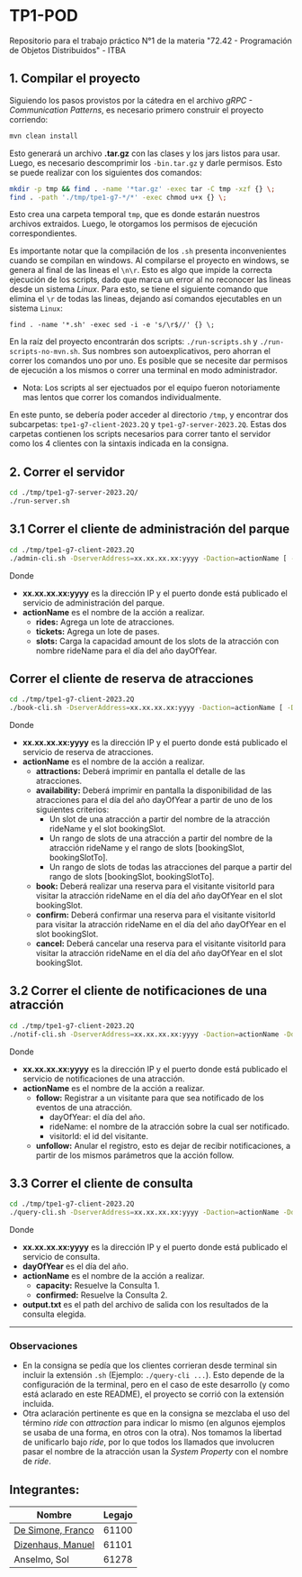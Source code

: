 # TP1-POD
Repositorio para el trabajo práctico N°1 de la materia "72.42 - Programación de Objetos Distribuidos" - ITBA

## 1. Compilar el proyecto
Siguiendo los pasos provistos por la cátedra en el archivo *gRPC - Communication Patterns*, es necesario primero construir el proyecto corriendo:

```bash
mvn clean install
```
Esto generará un archivo **.tar.gz** con las clases y los jars listos para usar. Luego,
es necesario descomprimir los `-bin.tar.gz` y darle permisos. Esto se puede realizar con los siguientes dos comandos:

```bash
mkdir -p tmp && find . -name '*tar.gz' -exec tar -C tmp -xzf {} \;
find . -path './tmp/tpe1-g7-*/*' -exec chmod u+x {} \;
```
Esto crea una carpeta temporal `tmp`, que es donde estarán nuestros archivos extraidos. Luego,
le otorgamos los permisos de ejecución correspondientes. 

Es importante notar que la compilación de los `.sh` presenta inconvenientes 
cuando se compilan en windows. Al compilarse el proyecto en windows, se genera
al final de las lineas el `\n\r`. Esto es algo que impide la correcta ejecución de los scripts, dado que 
marca un error al no reconocer las lineas desde un sistema *Linux*. Para esto,
se tiene el siguiente comando que elimina el `\r` de todas las lineas, dejando así comandos
ejecutables en un sistema `Linux`:
```
find . -name '*.sh' -exec sed -i -e 's/\r$//' {} \;
```
En la raíz del proyecto encontrarán dos scripts: `./run-scripts.sh` y 
`./run-scripts-no-mvn.sh`. Sus nombres son autoexplicativos, pero ahorran el correr los comandos uno por uno.
Es posible que se necesite dar permisos de ejecución a los mismos o correr una terminal en modo administrador.

- Nota: Los scripts al ser ejectuados por el equipo fueron notoriamente mas lentos que correr los comandos individualmente.

En este punto, se debería poder acceder al directorio `/tmp`, y encontrar dos subcarpetas: 
`tpe1-g7-client-2023.2Q` y `tpe1-g7-server-2023.2Q`. Estas dos carpetas contienen los scripts necesarios para
correr tanto el servidor como los 4 clientes con la sintaxis indicada en la consigna.

## 2. Correr el servidor
```bash
cd ./tmp/tpe1-g7-server-2023.2Q/
./run-server.sh
```
## 3.1 Correr el cliente de administración del parque
```bash
cd ./tmp/tpe1-g7-client-2023.2Q
./admin-cli.sh -DserverAddress=xx.xx.xx.xx:yyyy -Daction=actionName [ -DinPath=filename | -Dride=rideName | -Dday=dayOfYear | -Dcapacity=amount ]
```
Donde
- **xx.xx.xx.xx:yyyy** es la dirección IP y el puerto donde está publicado el servicio de administración del parque.
- **actionName** es el nombre de la acción a realizar.
  - **rides:** Agrega un lote de atracciones.
  - **tickets:** Agrega un lote de pases.
  - **slots:** Carga la capacidad amount de los slots de la atracción con nombre rideName para el día del año dayOfYear.
## Correr el cliente de reserva de atracciones
```bash
cd ./tmp/tpe1-g7-client-2023.2Q
./book-cli.sh -DserverAddress=xx.xx.xx.xx:yyyy -Daction=actionName [ -Dday=dayOfYear -Dride=rideName -Dvisitor=visitorId -Dslot=bookingSlot -DslotTo=bookingSlotTo ]
```
Donde
- **xx.xx.xx.xx:yyyy** es la dirección IP y el puerto donde está publicado el servicio de reserva de atracciones.
- **actionName** es el nombre de la acción a realizar.
  - **attractions:** Deberá imprimir en pantalla el detalle de las atracciones.
  - **availability:** Deberá imprimir en pantalla la disponibilidad de las atracciones para el día del año dayOfYear a partir de uno de los siguientes criterios:
    - Un slot de una atracción a partir del nombre de la atracción rideName y el slot bookingSlot.
    - Un rango de slots de una atracción a partir del nombre de la atracción rideName y el rango de slots [bookingSlot, bookingSlotTo].
    - Un rango de slots de todas las atracciones del parque a partir del rango de slots [bookingSlot, bookingSlotTo].
  - **book:** Deberá realizar una reserva para el visitante visitorId para visitar la atracción rideName en el día del año dayOfYear en el slot bookingSlot.
  - **confirm:** Deberá confirmar una reserva para el visitante visitorId para visitar la atracción rideName en el día del año dayOfYear en el slot bookingSlot.
  - **cancel:** Deberá cancelar una reserva para el visitante visitorId para visitar la atracción rideName en el día del año dayOfYear en el slot bookingSlot.
## 3.2 Correr el cliente de notificaciones de una atracción
```bash
cd ./tmp/tpe1-g7-client-2023.2Q
./notif-cli.sh -DserverAddress=xx.xx.xx.xx:yyyy -Daction=actionName -Dday=dayOfYear -Dride=rideName -Dvisitor=visitorId
```
Donde
- **xx.xx.xx.xx:yyyy** es la dirección IP y el puerto donde está publicado el servicio de notificaciones de una atracción.
- **actionName** es el nombre de la acción a realizar.
  - **follow:** Registrar a un visitante para que sea notificado de los eventos de una atracción.
    - dayOfYear: el día del año.
    - rideName: el nombre de la atracción sobre la cual ser notificado.
    - visitorId: el id del visitante.
  - **unfollow:** Anular el registro, esto es dejar de recibir notificaciones, a partir de los mismos parámetros que la acción follow.
## 3.3 Correr el cliente de consulta
```bash
cd ./tmp/tpe1-g7-client-2023.2Q
./query-cli.sh -DserverAddress=xx.xx.xx.xx:yyyy -Daction=actionName -Dday=dayOfYear -DoutPath=output.txt
```
Donde
- **xx.xx.xx.xx:yyyy** es la dirección IP y el puerto donde está publicado el servicio de consulta.
- **dayOfYear** es el día del año.
- **actionName** es el nombre de la acción a realizar.
  - **capacity:** Resuelve la Consulta 1.
  - **confirmed:** Resuelve la Consulta 2.
- **output.txt** es el path del archivo de salida con los resultados de la 
consulta elegida.
---

### Observaciones
- En la consigna se pedía que los clientes corrieran desde terminal sin incluir la extensión `.sh` (Ejemplo: `./query-cli ...`). Esto depende de la configuración de la terminal, pero en el caso de este desarrollo (y como está aclarado en este README), el proyecto se corrió con la extensión incluida.
- Otra aclaración pertinente es que en la consigna se mezclaba el uso del término _ride_ con _attraction_ para indicar lo mismo (en algunos ejemplos se usaba de una forma, en otros con la otra). Nos tomamos la libertad de unificarlo bajo _ride_, por lo que todos los llamados que involucren pasar el nombre de la atracción usan la _System Property_ con el nombre de _ride_.

## Integrantes:
Nombre | Legajo
-------|--------
[De Simone, Franco](https://github.com/desimonef) | 61100
[Dizenhaus, Manuel](https://github.com/ManuelDizen) | 61101
Anselmo, Sol | 61278
